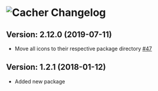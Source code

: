 # ![Cacher Changelog](https://img.shields.io/badge/Cacher-Package%20Changelog-blue.svg?style=for-the-badge)

## Version: 2.12.0 (2019-07-11)

- Move all icons to their respective package directory [#47](https://github.com/AdmiringWorm/chocolatey-packages/issues/47)

## Version: 1.2.1 (2018-01-12)

- Added new package
